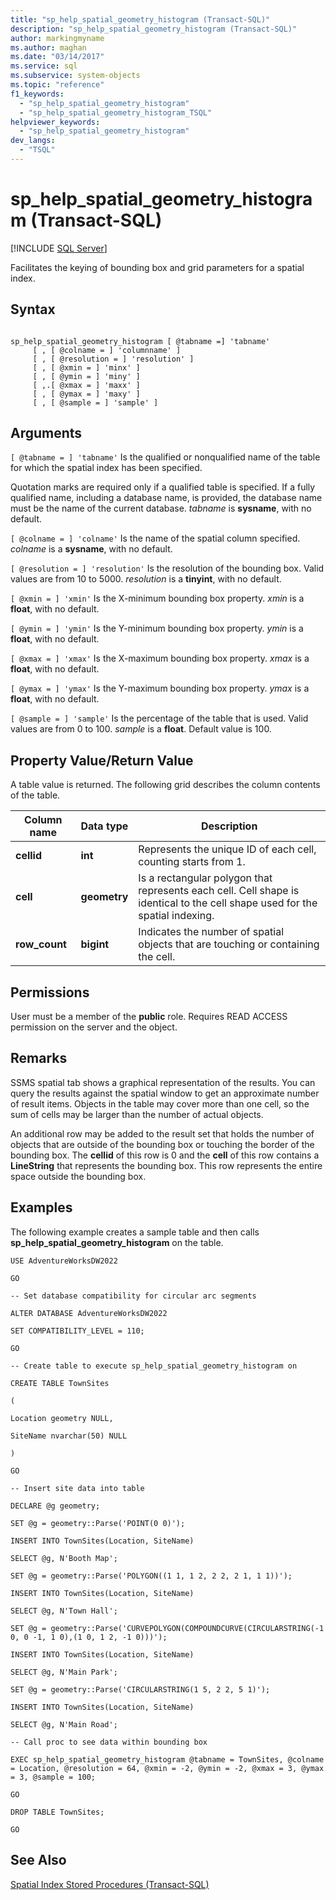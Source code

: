 ```yaml
---
title: "sp_help_spatial_geometry_histogram (Transact-SQL)"
description: "sp_help_spatial_geometry_histogram (Transact-SQL)"
author: markingmyname
ms.author: maghan
ms.date: "03/14/2017"
ms.service: sql
ms.subservice: system-objects
ms.topic: "reference"
f1_keywords:
  - "sp_help_spatial_geometry_histogram"
  - "sp_help_spatial_geometry_histogram_TSQL"
helpviewer_keywords:
  - "sp_help_spatial_geometry_histogram"
dev_langs:
  - "TSQL"
---
```

# sp_help_spatial_geometry_histogram (Transact-SQL)
[!INCLUDE [SQL Server](../../includes/applies-to-version/sqlserver.md)]

  Facilitates the keying of bounding box and grid parameters for a spatial index.  
  
## Syntax  
  
```  
  
sp_help_spatial_geometry_histogram [ @tabname =] 'tabname'   
     [ , [ @colname = ] 'columnname' ]   
     [ , [ @resolution = ] 'resolution' ]  
     [ , [ @xmin = ] 'minx' ]   
     [ , [ @ymin = ] 'miny' ]   
     [ ,.[ @xmax = ] 'maxx' ]  
     [ , [ @ymax = ] 'maxy' ]  
     [ , [ @sample = ] 'sample' ]  
```  
  
## Arguments  
`[ @tabname = ] 'tabname'`
 Is the qualified or nonqualified name of the table for which the spatial index has been specified.  
  
 Quotation marks are required only if a qualified table is specified. If a fully qualified name, including a database name, is provided, the database name must be the name of the current database. *tabname* is **sysname**, with no default.  
  
`[ @colname = ] 'colname'`
 Is the name of the spatial column specified. *colname* is a **sysname**, with no default.  
  
`[ @resolution = ] 'resolution'`
 Is the resolution of the bounding box. Valid values are from 10 to 5000. *resolution* is a **tinyint**, with no default.  
  
`[ @xmin = ] 'xmin'`
 Is the X-minimum bounding box property. *xmin* is a **float**, with no default.  
  
`[ @ymin = ] 'ymin'`
 Is the Y-minimum bounding box property. *ymin* is a **float**, with no default.  
  
`[ @xmax = ] 'xmax'`
 Is the X-maximum bounding box property. *xmax* is a **float**, with no default.  
  
`[ @ymax = ] 'ymax'`
 Is the Y-maximum bounding box property. *ymax* is a **float**, with no default.  
  
`[ @sample = ] 'sample'`
 Is the percentage of the table that is used. Valid values are from 0 to 100. *sample* is a **float**. Default value is 100.  
  
## Property Value/Return Value  
 A table value is returned. The following grid describes the column contents of the table.  
  
|Column name|Data type|Description|  
|-----------------|---------------|-----------------|  
|**cellid**|**int**|Represents the unique ID of each cell, counting starts from 1.|  
|**cell**|**geometry**|Is a rectangular polygon that represents each cell. Cell shape is identical to the cell shape used for the spatial indexing.|  
|**row_count**|**bigint**|Indicates the number of spatial objects that are touching or containing the cell.|  
  
## Permissions  
 User must be a member of the **public** role. Requires READ ACCESS permission on the server and the object.  
  
## Remarks  
 SSMS spatial tab shows a graphical representation of the results. You can query the results against the spatial window to get an approximate number of result items. Objects in the table may cover more than one cell, so the sum of cells may be larger than the number of actual objects.  
  
 An additional row may be added to the result set that holds the number of objects that are outside of the bounding box or touching the border of the bounding box. The **cellid** of this row is 0 and the **cell** of this row contains a **LineString** that represents the bounding box. This row represents the entire space outside the bounding box.  
  
## Examples  
 The following example creates a sample table and then calls **sp_help_spatial_geometry_histogram** on the table.  
  
 `USE AdventureWorksDW2022`  
  
 `GO`  
  
 `-- Set database compatibility for circular arc segments`  
  
 `ALTER DATABASE AdventureWorksDW2022`  
  
 `SET COMPATIBILITY_LEVEL = 110;`  
  
 `GO`  
  
 `-- Create table to execute sp_help_spatial_geometry_histogram on`  
  
 `CREATE TABLE TownSites`  
  
 `(`  
  
 `Location geometry NULL,`  
  
 `SiteName nvarchar(50) NULL`  
  
 `)`  
  
 `GO`  
  
 `-- Insert site data into table`  
  
 `DECLARE @g geometry;`  
  
 `SET @g = geometry::Parse('POINT(0 0)');`  
  
 `INSERT INTO TownSites(Location, SiteName)`  
  
 `SELECT @g, N'Booth Map';`  
  
 `SET @g = geometry::Parse('POLYGON((1 1, 1 2, 2 2, 2 1, 1 1))');`  
  
 `INSERT INTO TownSites(Location, SiteName)`  
  
 `SELECT @g, N'Town Hall';`  
  
 `SET @g = geometry::Parse('CURVEPOLYGON(COMPOUNDCURVE(CIRCULARSTRING(-1 0, 0 -1, 1 0),(1 0, 1 2, -1 0)))');`  
  
 `INSERT INTO TownSites(Location, SiteName)`  
  
 `SELECT @g, N'Main Park';`  
  
 `SET @g = geometry::Parse('CIRCULARSTRING(1 5, 2 2, 5 1)');`  
  
 `INSERT INTO TownSites(Location, SiteName)`  
  
 `SELECT @g, N'Main Road';`  
  
 `-- Call proc to see data within bounding box`  
  
 `EXEC sp_help_spatial_geometry_histogram @tabname = TownSites, @colname = Location, @resolution = 64, @xmin = -2, @ymin = -2, @xmax = 3, @ymax = 3, @sample = 100;`  
  
 `GO`  
  
 `DROP TABLE TownSites;`  
  
 `GO`  
  
## See Also  
 [Spatial Index Stored Procedures &#40;Transact-SQL&#41;](./spatial-index-stored-procedures-arguments-and-properties.md)  
  
